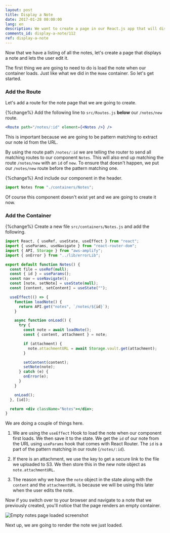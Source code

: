 ```yaml
---
layout: post
title: Display a Note
date: 2017-01-28 00:00:00
lang: en
description: We want to create a page in our React.js app that will display a user’s note based on the id in the URL. We are going to use the React Router v6 Route component’s URL parameters to get the id. Using this id we are going to request our note from the serverless backend API. And use AWS Amplify's Storage.vault.get() method to get a secure link to download our attachment.
comments_id: display-a-note/112
ref: display-a-note
---
```


Now that we have a listing of all the notes, let's create a page that displays a note and lets the user edit it.

The first thing we are going to need to do is load the note when our container loads. Just like what we did in the `Home` container. So let's get started.

### Add the Route

Let's add a route for the note page that we are going to create.

{%change%} Add the following line to `src/Routes.js` **below** our `/notes/new` route.

```jsx
<Route path="/notes/:id" element={<Notes />} />
```

This is important because we are going to be pattern matching to extract our note id from the URL.

By using the route path `/notes/:id` we are telling the router to send all matching routes to our component `Notes`. This will also end up matching the route `/notes/new` with an `id` of `new`. To ensure that doesn't happen, we put our `/notes/new` route before the pattern matching one.

{%change%} And include our component in the header.

```js
import Notes from "./containers/Notes";
```

Of course this component doesn't exist yet and we are going to create it now.

### Add the Container

{%change%} Create a new file `src/containers/Notes.js` and add the following.

```jsx
import React, { useRef, useState, useEffect } from "react";
import { useParams, useNavigate } from "react-router-dom";
import { API, Storage } from "aws-amplify";
import { onError } from "../lib/errorLib";

export default function Notes() {
  const file = useRef(null);
  const { id } = useParams();
  const nav = useNavigate();
  const [note, setNote] = useState(null);
  const [content, setContent] = useState("");

  useEffect(() => {
    function loadNote() {
      return API.get("notes", `/notes/${id}`);
    }

    async function onLoad() {
      try {
        const note = await loadNote();
        const { content, attachment } = note;

        if (attachment) {
          note.attachmentURL = await Storage.vault.get(attachment);
        }

        setContent(content);
        setNote(note);
      } catch (e) {
        onError(e);
      }
    }

    onLoad();
  }, [id]);

  return <div className="Notes"></div>;
}
```

We are doing a couple of things here.

1. We are using the `useEffect` Hook to load the note when our component first loads. We then save it to the state. We get the `id` of our note from the URL using `useParams` hook that comes with React Router. The `id` is a part of the pattern matching in our route (`/notes/:id`).

2. If there is an attachment, we use the key to get a secure link to the file we uploaded to S3. We then store this in the new note object as `note.attachmentURL`.

3. The reason why we have the `note` object in the state along with the `content` and the `attachmentURL` is because we will be using this later when the user edits the note.

Now if you switch over to your browser and navigate to a note that we previously created, you'll notice that the page renders an empty container.

![Empty notes page loaded screenshot](/assets/empty-notes-page-loaded.png)

Next up, we are going to render the note we just loaded.
